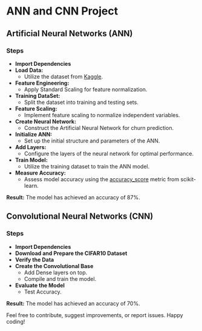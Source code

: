 # ANN and CNN Project

## Artificial Neural Networks (ANN)

### Steps
- **Import Dependencies**
- **Load Data:**
   - Utilize the dataset from [Kaggle](https://www.kaggle.com/datasets/shrutimechlearn/churn-modelling).
- **Feature Engineering:**
   - Apply Standard Scaling for feature normalization.
- **Training DataSet:**
   - Split the dataset into training and testing sets.
- **Feature Scaling:**
   - Implement feature scaling to normalize independent variables.
- **Create Neural Network:**
   - Construct the Artificial Neural Network for churn prediction.
- **Initialize ANN:**
   - Set up the initial structure and parameters of the ANN.
- **Add Layers:**
   - Configure the layers of the neural network for optimal performance.
- **Train Model:**
   - Utilize the training dataset to train the ANN model.
- **Measure Accuracy:**
   - Assess model accuracy using the [accuracy_score](https://scikit-learn.org/stable/modules/generated/sklearn.metrics.accuracy_score.html) metric from scikit-learn.
  
**Result:** The model has achieved an accuracy of 87%.

## Convolutional Neural Networks (CNN)

### Steps
- **Import Dependencies**
- **Download and Prepare the CIFAR10 Dataset**
- **Verify the Data**
- **Create the Convolutional Base**
   - Add Dense layers on top.
   - Compile and train the model.
- **Evaluate the Model**
   - Test Accuracy.

**Result:** The model has achieved an accuracy of 70%.

Feel free to contribute, suggest improvements, or report issues. Happy coding!
